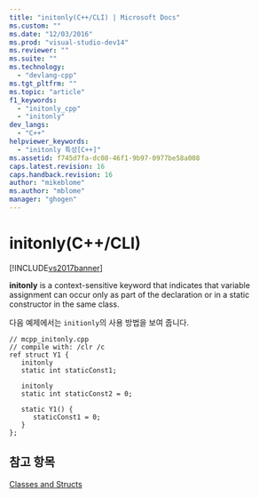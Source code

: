 ```yaml
---
title: "initonly(C++/CLI) | Microsoft Docs"
ms.custom: ""
ms.date: "12/03/2016"
ms.prod: "visual-studio-dev14"
ms.reviewer: ""
ms.suite: ""
ms.technology: 
  - "devlang-cpp"
ms.tgt_pltfrm: ""
ms.topic: "article"
f1_keywords: 
  - "initonly_cpp"
  - "initonly"
dev_langs: 
  - "C++"
helpviewer_keywords: 
  - "initonly 특성[C++]"
ms.assetid: f745d7fa-dc08-46f1-9b97-0977be58a008
caps.latest.revision: 16
caps.handback.revision: 16
author: "mikeblome"
ms.author: "mblome"
manager: "ghogen"
---
```

# initonly(C++/CLI)
[!INCLUDE[vs2017banner](../assembler/inline/includes/vs2017banner.md)]

**initonly** is a context\-sensitive keyword that indicates that variable assignment can occur only as part of the declaration or in a static constructor in the same class.  
  
 다음 예제에서는 `initionly`의 사용 방법을 보여 줍니다.  
  
```  
// mcpp_initonly.cpp  
// compile with: /clr /c  
ref struct Y1 {  
   initonly  
   static int staticConst1;  
  
   initonly  
   static int staticConst2 = 0;  
  
   static Y1() {  
      staticConst1 = 0;  
   }  
};  
```  
  
## 참고 항목  
 [Classes and Structs](../windows/classes-and-structs-cpp-component-extensions.md)